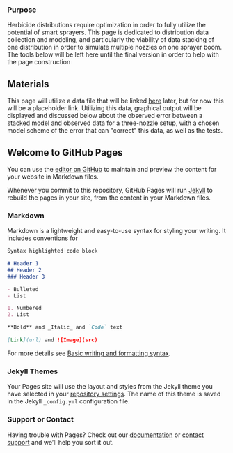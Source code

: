 ### Purpose

Herbicide distributions require optimization in order to fully utilize the potential of smart sprayers. This page is dedicated to distribution data collection and modeling, and particularly the viability of data stacking of one distribution in order to simulate multiple nozzles on one sprayer boom. The tools below will be left here until the final version in order to help with the page construction

## Materials

This page will utilize a data file that will be linked [here](https://www.youtube.com/watch?v=dQw4w9WgXcQ) later, but for now this will be a placeholder link. Utilizing this data, graphical output will be displayed and discussed below about the observed error between a stacked model and observed data for a three-nozzle setup, with a chosen model scheme of the error that can "correct" this data, as well as the tests.


## Welcome to GitHub Pages

You can use the [editor on GitHub](https://github.com/basuby/516x-website/edit/gh-pages/index.md) to maintain and preview the content for your website in Markdown files.

Whenever you commit to this repository, GitHub Pages will run [Jekyll](https://jekyllrb.com/) to rebuild the pages in your site, from the content in your Markdown files.

### Markdown

Markdown is a lightweight and easy-to-use syntax for styling your writing. It includes conventions for

```markdown
Syntax highlighted code block

# Header 1
## Header 2
### Header 3

- Bulleted
- List

1. Numbered
2. List

**Bold** and _Italic_ and `Code` text

[Link](url) and ![Image](src)
```

For more details see [Basic writing and formatting syntax](https://docs.github.com/en/github/writing-on-github/getting-started-with-writing-and-formatting-on-github/basic-writing-and-formatting-syntax).

### Jekyll Themes

Your Pages site will use the layout and styles from the Jekyll theme you have selected in your [repository settings](https://github.com/basuby/516x-website/settings/pages). The name of this theme is saved in the Jekyll `_config.yml` configuration file.

### Support or Contact

Having trouble with Pages? Check out our [documentation](https://docs.github.com/categories/github-pages-basics/) or [contact support](https://support.github.com/contact) and we’ll help you sort it out.



